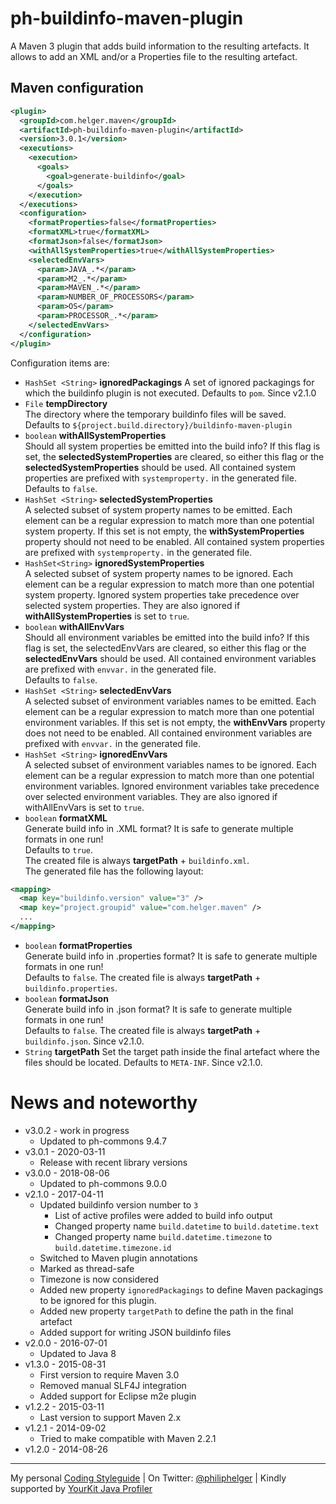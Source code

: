 # ph-buildinfo-maven-plugin

A Maven 3 plugin that adds build information to the resulting artefacts.
It allows to add an XML and/or a Properties file to the resulting artefact.

## Maven configuration

```xml
<plugin>
  <groupId>com.helger.maven</groupId>
  <artifactId>ph-buildinfo-maven-plugin</artifactId>
  <version>3.0.1</version>
  <executions>
    <execution>
      <goals>
        <goal>generate-buildinfo</goal>
      </goals>
    </execution>
  </executions>
  <configuration>
    <formatProperties>false</formatProperties>
    <formatXML>true</formatXML>
    <formatJson>false</formatJson>
    <withAllSystemProperties>true</withAllSystemProperties>
    <selectedEnvVars>
      <param>JAVA_.*</param>
      <param>M2_.*</param>
      <param>MAVEN_.*</param>
      <param>NUMBER_OF_PROCESSORS</param>
      <param>OS</param>
      <param>PROCESSOR_.*</param>
    </selectedEnvVars>
  </configuration>
</plugin>
```

Configuration items are:

  * `HashSet <String>` **ignoredPackagings**
    A set of ignored packagings for which the buildinfo plugin is not executed.
    Defaults to `pom`.
    Since v2.1.0 
  * `File` **tempDirectory**  
    The directory where the temporary buildinfo files will be saved.  
    Defaults to `${project.build.directory}/buildinfo-maven-plugin`
  * `boolean` **withAllSystemProperties**  
    Should all system properties be emitted into the build info? 
    If this flag is set, the **selectedSystemProperties** are cleared, so either this flag or
    the **selectedSystemProperties** should be used. All contained system properties are prefixed with
    `systemproperty.` in the generated file.  
    Defaults to `false`.
  * `HashSet <String>` **selectedSystemProperties**  
     A selected subset of system property names 
     to be emitted. Each element can be a regular expression to match more than one potential 
     system property. If this set is not empty, the **withSystemProperties** property should not 
     need to be enabled. All contained system properties are prefixed with `systemproperty.`
     in the generated file.
  * `HashSet<String>` **ignoredSystemProperties**  
     A selected subset of system property names 
     to be ignored. Each element can be a regular expression to match more than one potential system
     property. Ignored system properties take precedence over selected system properties. 
     They are also ignored if **withAllSystemProperties** is set to `true`.
  * `boolean` **withAllEnvVars**  
     Should all environment variables be emitted into the build info? If this flag is set, 
     the selectedEnvVars are cleared, so either this flag or the **selectedEnvVars** should be used.
     All contained environment variables are prefixed with `envvar.` in the generated file.  
     Defaults to `false`.
  * `HashSet <String>` **selectedEnvVars**  
     A selected subset of environment variables names to be emitted. Each element can be 
     a regular expression to match more than one potential environment variables. 
     If this set is not empty, the **withEnvVars** property does not need to be enabled.
     All contained environment variables are prefixed with `envvar.` in the generated file.
  * `HashSet <String>` **ignoredEnvVars**  
     A selected subset of environment variables names to be ignored. Each element can be a 
     regular expression to match more than one potential environment variables. Ignored 
     environment variables take precedence over selected environment variables.
     They are also ignored if withAllEnvVars is set to `true`.
  * `boolean` **formatXML**  
     Generate build info in .XML format? It is safe to generate multiple formats in one run!  
     Defaults to `true`.  
     The created file is always **targetPath** + `buildinfo.xml`.  
     The generated file has the following layout:
```xml     
<mapping>
  <map key="buildinfo.version" value="3" />
  <map key="project.groupid" value="com.helger.maven" />
  ...
</mapping>
```

  * `boolean` **formatProperties**  
    Generate build info in .properties format? It is safe to generate multiple formats in one run!  
    Defaults to `false`.
    The created file is always **targetPath** + `buildinfo.properties`.
  * `boolean` **formatJson**  
    Generate build info in .json format? It is safe to generate multiple formats in one run!  
    Defaults to `false`.
    The created file is always **targetPath** + `buildinfo.json`.
    Since v2.1.0.
  * `String` **targetPath**
    Set the target path inside the final artefact where the files should be located.
    Defaults to `META-INF`.
    Since v2.1.0.

# News and noteworthy

* v3.0.2 - work in progress
    * Updated to ph-commons 9.4.7
* v3.0.1 - 2020-03-11
    * Release with recent library versions
* v3.0.0 - 2018-08-06
    * Updated to ph-commons 9.0.0
* v2.1.0 - 2017-04-11
    * Updated buildinfo version number to `3`
        * List of active profiles were added to build info output
        * Changed property name `build.datetime` to `build.datetime.text`
        * Changed property name `build.datetime.timezone` to `build.datetime.timezone.id`
    * Switched to Maven plugin annotations
    * Marked as thread-safe
    * Timezone is now considered
    * Added new property `ignoredPackagings` to define Maven packagings to be ignored for this plugin.
    * Added new property `targetPath` to define the path in the final artefact
    * Added support for writing JSON buildinfo files
* v2.0.0 - 2016-07-01
    * Updated to Java 8
* v1.3.0 - 2015-08-31
    * First version to require Maven 3.0
    * Removed manual SLF4J integration
    * Added support for Eclipse m2e plugin
* v1.2.2 - 2015-03-11
    * Last version to support Maven 2.x
* v1.2.1 - 2014-09-02
    * Tried to make compatible with Maven 2.2.1
* v1.2.0 - 2014-08-26

---

My personal [Coding Styleguide](https://github.com/phax/meta/blob/master/CodingStyleguide.md) |
On Twitter: <a href="https://twitter.com/philiphelger">@philiphelger</a> |
Kindly supported by [YourKit Java Profiler](https://www.yourkit.com)